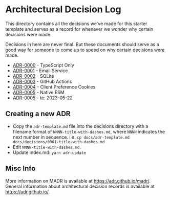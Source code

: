 # Architectural Decision Log

This directory contains all the decisions we've made for this starter template
and serves as a record for whenever we wonder why certain decisions were made.

Decisions in here are never final. But these documents should serve as a good
way for someone to come up to speed on why certain decisions were made.


<!-- adrlog -->

* [ADR-0000](0000-typescript-only.md) - TypeScript Only
* [ADR-0001](0001-email-service.md) - Email Service
* [ADR-0002](0002-sqlite.md) - SQLite
* [ADR-0003](0003-github-actions.md) - GitHub Actions
* [ADR-0004](0004-client-pref-cookies.md) - Client Preference Cookies
* [ADR-0005](0005-native-esm.md) - Native ESM
* [ADR-0005](0005-use-markdown-architectural-decision-records.md) - te: 2023-05-22

<!-- adrlogstop -->


## Creating a new ADR

* Copy the `adr-template.md` file into the decisions directory with a filename format of `NNNN-title-with-dashes.md`, where `NNNN` indicates the next number in sequence. i.e. `cp docs/adr-template.md docs/decisions/0001-title-with-dashes.md`
* Edit `NNNN-title-with-dashes.md`.
* Update index.md: `yarn adr:update`

## Misc Info

More information on MADR is available at <https://adr.github.io/madr/>.
General information about architectural decision records is available at <https://adr.github.io/>.